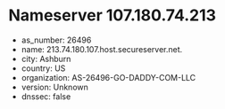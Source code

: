 # Nameserver 107.180.74.213

* as_number: 26496
* name: 213.74.180.107.host.secureserver.net.
* city: Ashburn
* country: US
* organization: AS-26496-GO-DADDY-COM-LLC
* version: Unknown
* dnssec: false
